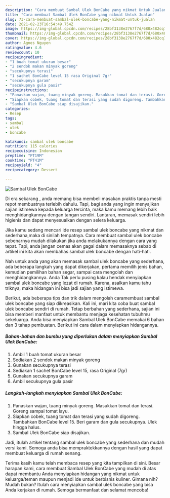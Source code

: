 ```yaml
---
description: "Cara membuat Sambal Ulek BonCabe yang nikmat Untuk Jualan"
title: "Cara membuat Sambal Ulek BonCabe yang nikmat Untuk Jualan"
slug: 73-cara-membuat-sambal-ulek-boncabe-yang-nikmat-untuk-jualan
date: 2021-02-23T16:54:49.754Z
image: https://img-global.cpcdn.com/recipes/28bf3138e2767f7d/680x482cq70/sambal-ulek-boncabe-foto-resep-utama.jpg
thumbnail: https://img-global.cpcdn.com/recipes/28bf3138e2767f7d/680x482cq70/sambal-ulek-boncabe-foto-resep-utama.jpg
cover: https://img-global.cpcdn.com/recipes/28bf3138e2767f7d/680x482cq70/sambal-ulek-boncabe-foto-resep-utama.jpg
author: Agnes Nguyen
ratingvalue: 4.6
reviewcount: 10
recipeingredient:
- "1 buah tomat ukuran besar"
- "2 sendok makan minyak goreng"
- "secukupnya terasi"
- "1 sachet BonCabe level 15 rasa Original 7gr"
- "secukupnya garam"
- "secukupnya gula pasir"
recipeinstructions:
- "Panaskan wajan, tuang minyak goreng. Masukkan tomat dan terasi. Goreng sampai tomat layu."
- "Siapkan cobek, tuang tomat dan terasi yang sudah digoreng. Tambahkan BonCabe level 15. Beri garam dan gula secukupnya. Ulek hingga halus."
- "Sambal Ulek BonCabe siap disajikan."
categories:
- Resep
tags:
- sambal
- ulek
- boncabe

katakunci: sambal ulek boncabe 
nutrition: 115 calories
recipecuisine: Indonesian
preptime: "PT19M"
cooktime: "PT41M"
recipeyield: "4"
recipecategory: Dessert

---
```



![Sambal Ulek BonCabe](https://img-global.cpcdn.com/recipes/28bf3138e2767f7d/680x482cq70/sambal-ulek-boncabe-foto-resep-utama.jpg)

Di era  sekarang , anda memang bisa membeli masakan praktis tanpa mesti repot membuatnya terlebih dahulu. Tapi, bagi anda yang ingin menyajikan sajian istimewa kepada keluarga tercinta, maka kamu memang lebih baik menghidangkannya dengan tangan sendiri. Lantaran, memasak sendiri lebih higienis dan dapat menyesuaikan dengan selera keluarga.

Jika kamu sedang mencari ide resep sambal ulek boncabe yang nikmat dan sederhana,maka di sinilah tempatnya. Cara membuat sambal ulek boncabe  sebenarnya mudah dilakukan jika anda melakukannya dengan cara yang tepat. Tapi, anda jangan cemas akan gagal dalam memasaknya 
sebab di artikel ini kita akan membahas sambal ulek boncabe dengan hati-hati.  



Nah untuk anda yang akan memasak sambal ulek boncabe yang sederhana, ada beberapa langkah yang dapat dikerjakan, pertama memilih jenis bahan, kemudian pemilihan bahan segar, sampai cara mengolah dan menghidangkannya. Anda Tak perlu pusing kalau hendak menyiapkan sambal ulek boncabe yang lezat di rumah. Karena, asalkan kamu  tahu triknya, maka hidangan ini bisa jadi sajian yang istimewa.

Berikut, ada beberapa tips dan trik dalam mengolah caramembuat sambal ulek boncabe yang siap dikreasikan. Kali ini, mari kita coba buat sambal ulek boncabe sendiri di rumah. Tetap berbahan yang sederhana, sajian ini bisa memberi manfaat untuk membantu menjaga kesehatan tubuhmu sekeluarga. Anda bisa menyiapkan Sambal Ulek BonCabe memakai 6 bahan dan 3 tahap pembuatan. Berikut ini cara dalam menyiapkan hidangannya.

<!--inarticleads1-->

##### Bahan-bahan dan bumbu yang diperlukan dalam menyiapkan Sambal Ulek BonCabe:

1. Ambil 1 buah tomat ukuran besar
1. Sediakan 2 sendok makan minyak goreng
1. Gunakan secukupnya terasi
1. Sediakan 1 sachet BonCabe level 15, rasa Original (7gr)
1. Gunakan secukupnya garam
1. Ambil secukupnya gula pasir




<!--inarticleads2-->

##### Langkah-langkah menyiapkan Sambal Ulek BonCabe:

1. Panaskan wajan, tuang minyak goreng. Masukkan tomat dan terasi. Goreng sampai tomat layu.
1. Siapkan cobek, tuang tomat dan terasi yang sudah digoreng. Tambahkan BonCabe level 15. Beri garam dan gula secukupnya. Ulek hingga halus.
1. Sambal Ulek BonCabe siap disajikan.




Jadi, itulah artikel tentang  sambal ulek boncabe  yang sederhana dan mudah versi kami. Semoga anda bisa mempraktekkannya dengan hasil yang dapat membuat keluarga di rumah senang. 

Terima kasih kamu telah membaca resep yang kita tampilkan di sini. Besar harapan kami, cara membuat  Sambal Ulek BonCabe yang mudah di atas dapat membantu Anda menyiapkan hidangan yang nikmat untuk keluarga/teman maupun menjadi ide untuk berbisnis kuliner. Gimana nih? Mudah bukan? Itulah cara menyiapkan sambal ulek boncabe yang bisa Anda kerjakan di rumah. Semoga bermanfaat dan selamat mencoba!

